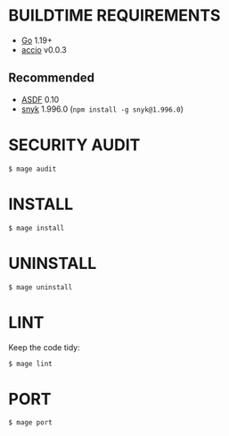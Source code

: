 # BUILDTIME REQUIREMENTS

* [Go](https://golang.org/) 1.19+
* [accio](https://github.com/mcandre/accio) v0.0.3

## Recommended

* [ASDF](https://asdf-vm.com/) 0.10
* [snyk](https://www.npmjs.com/package/snyk) 1.996.0 (`npm install -g snyk@1.996.0`)

# SECURITY AUDIT

```console
$ mage audit
```

# INSTALL

```console
$ mage install
```

# UNINSTALL

```console
$ mage uninstall
```

# LINT

Keep the code tidy:

```console
$ mage lint
```

# PORT

```console
$ mage port
```
